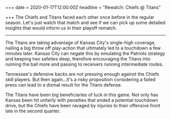 +++
date = 2020-01-17T12:00:00Z
headline = "Rewatch: Chiefs @ Titans"

+++
The Chiefs and Titans faced each other once before in the regular season. Let's just watch that match and see if we can pick up some detailed insights that would inform us in their playoff rematch.

***

The Titans are taking advantage of Kansas City's single-high coverage, nailing a big throw off play-action that ultimately led to a touchdown a few minutes later. Kansas City can negate this by emulating the Patriots strategy and keeping two safeties deep, therefore encouraging the Titans into running the ball more and passing to receivers running intermediate routes.

Tennessee's defensive backs are not pressing enough against the Chiefs skill players. But then again...it's a risky proposition considering a failed press can lead to a dismal result for the Titans defense. 

The Titans have been big beneficiaries of luck in this game. Not only has Kansas been hit unfairly with penalties that ended a potential touchdown drive, but the Chiefs have been ravaged by injuries to their offensive front late in the second quarter.